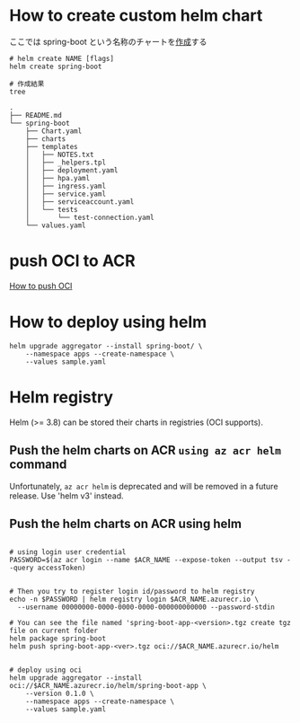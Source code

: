 # How to create custom helm chart

ここでは spring-boot という名称のチャートを[作成](https://helm.sh/docs/helm/helm_create/)する


```shell
# helm create NAME [flags]
helm create spring-boot

# 作成結果
tree

.
├── README.md
└── spring-boot
    ├── Chart.yaml
    ├── charts
    ├── templates
    │   ├── NOTES.txt
    │   ├── _helpers.tpl
    │   ├── deployment.yaml
    │   ├── hpa.yaml
    │   ├── ingress.yaml
    │   ├── service.yaml
    │   ├── serviceaccount.yaml
    │   └── tests
    │       └── test-connection.yaml
    └── values.yaml

```

# push OCI to ACR

[How to push OCI](https://docs.microsoft.com/ja-jp/azure/container-registry/container-registry-helm-repos)


# How to deploy using helm

```shell
helm upgrade aggregator --install spring-boot/ \
    --namespace apps --create-namespace \
    --values sample.yaml 
```


# Helm registry

Helm (>= 3.8) can be stored their charts in registries (OCI supports).


## Push the helm charts on ACR `using az acr helm` command

Unfortunately, `az acr helm` is deprecated and will be removed in a future release.
Use 'helm v3' instead.

## Push the helm charts on ACR using helm


```shell

# using login user credential
PASSWORD=$(az acr login --name $ACR_NAME --expose-token --output tsv --query accessToken)


# Then you try to register login id/password to helm registry
echo -n $PASSWORD | helm registry login $ACR_NAME.azurecr.io \
  --username 00000000-0000-0000-0000-000000000000 --password-stdin

# You can see the file named 'spring-boot-app-<version>.tgz create tgz file on current folder
helm package spring-boot
helm push spring-boot-app-<ver>.tgz oci://$ACR_NAME.azurecr.io/helm

```


```shell

# deploy using oci
helm upgrade aggregator --install oci://$ACR_NAME.azurecr.io/helm/spring-boot-app \
    --version 0.1.0 \
    --namespace apps --create-namespace \
    --values sample.yaml

```
